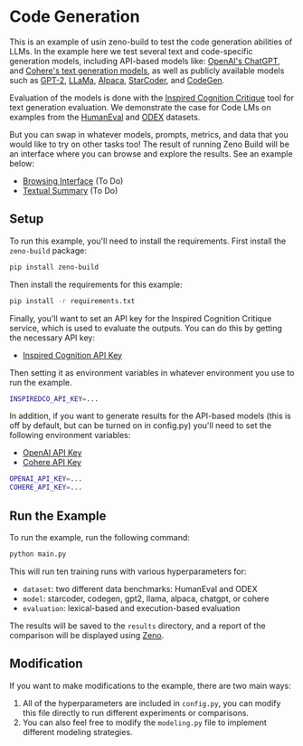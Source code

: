 # Code Generation

This is an example of usin zeno-build to test the code generation abilities of LLMs.
In the example here we test several text and code-specific generation models,
including API-based models like:
[OpenAI's ChatGPT](https://openai.com/blog/gpt-3-apps/), and
[Cohere's text generation models](https://cohere.ai/generate),
as well as publicly available models such as
[GPT-2](https://huggingface.co/gpt2),
[LLaMa](https://huggingface.co/decapoda-research/llama-7b-hf),
[Alpaca](https://huggingface.co/chavinlo/alpaca-native),
[StarCoder](https://huggingface.co/bigcode/starcoder),
and [CodeGen](https://huggingface.co/Salesforce/codegen2-16B).

Evaluation of the models is done with the
[Inspired Cognition Critique](https://docs.inspiredco.ai/critique/) tool
for text generation evaluation.
We demonstrate the case for Code LMs on examples from the
[HumanEval](https://github.com/openai/human-eval)
and [ODEX](https://github.com/zorazrw/odex) datasets.

But you can
swap in whatever models, prompts, metrics, and data that you would like to try on
other tasks too! The result of running Zeno Build will be an interface where you
can browse and explore the results. See an example below:

* [Browsing Interface](https://zeno-ml-codegen-report.hf.space) (To Do)
* [Textual Summary](report/) (To Do)

## Setup

To run this example, you'll need to install the requirements.
First install the `zeno-build` package:

```bash
pip install zeno-build
```

Then install the requirements for this example:

```bash
pip install -r requirements.txt
```

Finally, you'll want to set an API key for the Inspired Cognition Critique
service, which is used to evaluate the outputs. You can do this by getting
the necessary API key:

* [Inspired Cognition API Key](https://dashboard.inspiredco.ai)

Then setting it as environment variables in whatever environment you use to
run the example.

```bash
INSPIREDCO_API_KEY=...
```

In addition, if you want to generate results for the API-based models (this
is off by default, but can be turned on in config.py) you'll
need to set the following environment variables:

* [OpenAI API Key](https://openai.com/blog/openai-api/)
* [Cohere API Key](https://cohere.ai/)

```bash
OPENAI_API_KEY=...
COHERE_API_KEY=...
```

## Run the Example

To run the example, run the following command:

```bash
python main.py
```

This will run ten training runs with various hyperparameters for:

* `dataset`: two different data benchmarks: HumanEval and ODEX
* `model`: starcoder, codegen, gpt2, llama, alpaca, chatgpt, or cohere
* `evaluation`: lexical-based and execution-based evaluation

The results will be saved to the `results` directory, and a report of the
comparison will be displayed using [Zeno](https://zenoml.com/).

## Modification

If you want to make modifications to the example, there are two main ways:

1. All of the hyperparameters are included in `config.py`, you can modify this
   file directly to run different experiments or comparisons.
2. You can also feel free to modify the `modeling.py` file to implement different
   modeling strategies.
